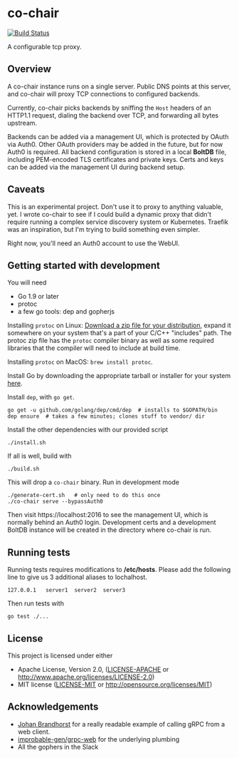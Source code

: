 # co-chair

[![Build Status](https://travis-ci.org/anxiousmodernman/co-chair.svg?branch=master)](https://travis-ci.org/anxiousmodernman/co-chair)

A configurable tcp proxy.

## Overview

A co-chair instance runs on a single server. Public DNS points at this server,
and co-chair will proxy TCP connections to configured backends.

Currently, co-chair picks backends by sniffing the `Host` headers of an HTTP1.1 
request, dialing the backend over TCP, and forwarding all bytes upstream.

Backends can be added via a management UI, which is protected by OAuth via Auth0.
Other OAuth providers may be added in the future, but for now Auth0 is required.
All backend configuration is stored in a local **BoltDB** file, including 
PEM-encoded TLS certificates and private keys. Certs and keys can be added via
the management UI during backend setup. 

## Caveats

This is an experimental project. Don't use it to proxy to anything valuable, yet.
I wrote co-chair to see if I could build a dynamic proxy that didn't require
running a complex service discovery system or Kubernetes. Traefik was an 
inspiration, but I'm trying to build something even simpler.

Right now, you'll need an Auth0 account to use the WebUI.

## Getting started with development

You will need

* Go 1.9 or later
* protoc
* a few go tools: dep and gopherjs

Installing `protoc` on Linux: [Download a zip file for your distribution](https://github.com/google/protobuf/releases), 
expand it somewhere on your system that's a part of your C/C++ "includes" path.
The protoc zip file has the `protoc` compiler binary as well as some required 
libraries that the compiler will need to include at build time. 

Installing `protoc` on MacOS: `brew install protoc`.

Install Go by downloading the appropriate tarball or installer for your system
[here](https://golang.org/).

Install `dep`, with `go get`.

```
go get -u github.com/golang/dep/cmd/dep  # installs to $GOPATH/bin
dep ensure  # takes a few minutes; clones stuff to vendor/ dir 
```

Install the other dependencies with our provided script

```
./install.sh
```

If all is well, build with

```
./build.sh
```

This will drop a `co-chair` binary. Run in development mode

```
./generate-cert.sh   # only need to do this once
./co-chair serve --bypassAuth0
```

Then visit https://localhost:2016 to see the management UI, which is normally 
behind an Auth0 login. Development certs and a development BoltDB instance
will be created in the directory where co-chair is run. 

## Running tests

Running tests requires modifications to **/etc/hosts**. Please add the following
line to give us 3 additional aliases to lochalhost.

```
127.0.0.1   server1  server2  server3
```

Then run tests with

```
go test ./...
```

## License

This project is licensed under either

* Apache License, Version 2.0, ([LICENSE-APACHE](LICENSE-APACHE) or http://www.apache.org/licenses/LICENSE-2.0)
* MIT license ([LICENSE-MIT](LICENSE-MIT) or http://opensource.org/licenses/MIT)

## Acknowledgements

* [Johan Brandhorst](https://github.com/johanbrandhorst/grpcweb-boilerplate) for
  a really readable example of calling gRPC from a web client.
* [improbable-gen/grpc-web](https://github.com/improbable-eng/grpc-web) for the
  underlying plumbing
* All the gophers in the Slack